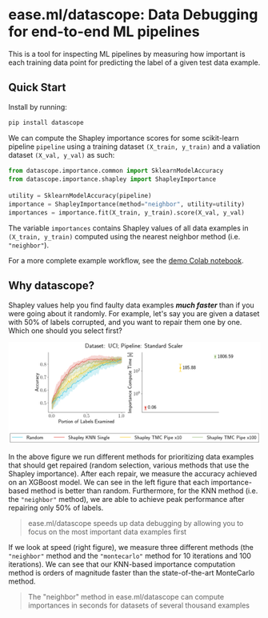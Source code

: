 # ease.ml/datascope: Data Debugging for end-to-end ML pipelines

This is a tool for inspecting ML pipelines by measuring how important is each training data point for predicting the label of a given test data example.

## Quick Start

Install by running:

```bash
pip install datascope
```

We can compute the Shapley importance scores for some scikit-learn pipeline `pipeline` using a training dataset `(X_train, y_train)` and a valiation dataset `(X_val, y_val)` as such:

```python
from datascope.importance.common import SklearnModelAccuracy
from datascope.importance.shapley import ShapleyImportance

utility = SklearnModelAccuracy(pipeline)
importance = ShapleyImportance(method="neighbor", utility=utility)
importances = importance.fit(X_train, y_train).score(X_val, y_val)
```

The variable `importances` contains Shapley values of all data examples in `(X_train, y_train)` computed using the nearest neighbor method (i.e. `"neighbor"`).

For a more complete example workflow, see the [demo Colab notebook](https://colab.research.google.com/drive/1faCvkKLFA7m4kj8GzxBNBMMq0nXi70H3?usp=sharing).

## Why datascope?

Shapley values help you find faulty data examples ***much faster*** than if you were going about it randomly. For example, let's say you are given a dataset with 50% of labels corrupted, and you want to repair them one by one. Which one should you select first?

![Example data repair workflow using datascope](/dev/assets/uci-stdscaler-pipeline-experiment.png)

In the above figure we run different methods for prioritizing data examples that should get repaired (random selection, various methods that use the Shapley importance). After each repair, we measure the accuracy achieved on an XGBoost model. We can see in the left figure that each importance-based method is better than random. Furthermore, for the KNN method (i.e. the `"neighbor"` method), we are able to achieve peak performance after repairing only 50% of labels.

> ease.ml/datascope speeds up data debugging by allowing you to focus on the most important data examples first

If we look at speed (right figure), we measure three different methods (the `"neighbor"` method and the `"montecarlo"` method for 10 iterations and 100 iterations). We can see that our KNN-based importance computation method is orders of magnitude faster than the state-of-the-art MonteCarlo method.

> The "neighbor" method in ease.ml/datascope can compute importances in seconds for datasets of several thousand examples
